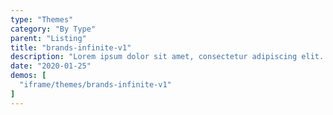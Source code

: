 ```yaml
---
type: "Themes"
category: "By Type"
parent: "Listing"
title: "brands-infinite-v1"
description: "Lorem ipsum dolor sit amet, consectetur adipiscing elit. Nunc tempus laoreet leo sit amet iaculis."
date: "2020-01-25"
demos: [
  "iframe/themes/brands-infinite-v1"
]
---
```

